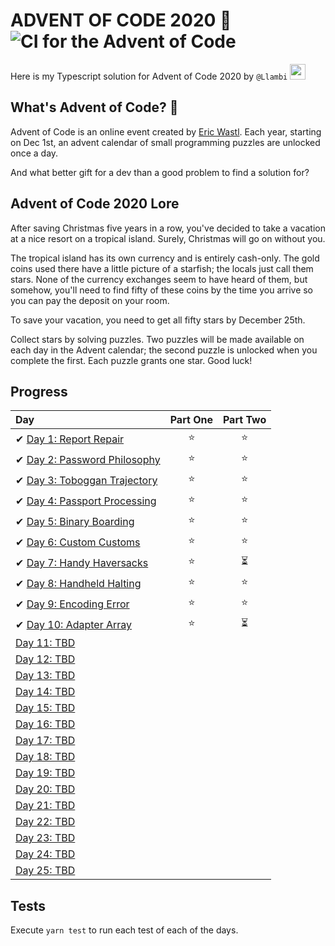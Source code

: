 # ADVENT OF CODE 2020 🎄 ![CI for the Advent of Code](https://github.com/Llambi/advent-of-code-2020/workflows/CI%20for%20the%20Advent%20of%20Code/badge.svg)

Here is my Typescript solution for Advent of Code 2020 by `@Llambi` <a href="https://twitter.com/HugoXF"><img src="https://img.shields.io/badge/twitter-%231DA1F2.svg?&style=for-the-badge&logo=twitter&logoColor=white" height=25></a>

## What's Advent of Code? 🤔

Advent of Code is an online event created by [Eric Wastl](https://twitter.com/ericwastl). Each year, starting on Dec 1st, an advent calendar of small programming puzzles are unlocked once a day.

And what better gift for a dev than a good problem to find a solution for?

## Advent of Code 2020 Lore

After saving Christmas five years in a row, you've decided to take a vacation at a nice resort on a tropical island. Surely, Christmas will go on without you.

The tropical island has its own currency and is entirely cash-only. The gold coins used there have a little picture of a starfish; the locals just call them stars. None of the currency exchanges seem to have heard of them, but somehow, you'll need to find fifty of these coins by the time you arrive so you can pay the deposit on your room.

To save your vacation, you need to get all fifty stars by December 25th.

Collect stars by solving puzzles. Two puzzles will be made available on each day in the Advent calendar; the second puzzle is unlocked when you complete the first. Each puzzle grants one star. Good luck!

## Progress

| Day                                                                                                | Part One | Part Two |
| :------------------------------------------------------------------------------------------------- | :------: | :------: |
| ✔ [Day 1: Report Repair](https://github.com/Llambi/advent-of-code-2020/tree/main/src/day-01)       |   ⭐️    |   ⭐️    |
| ✔ [Day 2: Password Philosophy](https://github.com/Llambi/advent-of-code-2020/tree/main/src/day-02) |   ⭐️    |   ⭐️    |
| ✔ [Day 3: Toboggan Trajectory](https://github.com/Llambi/advent-of-code-2020/tree/main/src/day-03) |   ⭐️    |   ⭐️    |
| ✔ [Day 4: Passport Processing](https://github.com/Llambi/advent-of-code-2020/tree/main/src/day-04) |   ⭐️    |   ⭐️    |
| ✔ [Day 5: Binary Boarding](https://github.com/Llambi/advent-of-code-2020/tree/main/src/day-05)     |   ⭐️    |   ⭐️    |
| ✔ [Day 6: Custom Customs](https://github.com/Llambi/advent-of-code-2020/tree/main/src/day-06)      |   ⭐️    |   ⭐️    |
| ✔ [Day 7: Handy Haversacks](https://github.com/Llambi/advent-of-code-2020/tree/main/src/day-07)    |   ⭐️    |    ⏳    |
| ✔ [Day 8: Handheld Halting](https://github.com/Llambi/advent-of-code-2020/tree/main/src/day-08)    |   ⭐️    |   ⭐️    |
| ✔ [Day 9: Encoding Error](https://github.com/Llambi/advent-of-code-2020/tree/main/src/day-09)      |   ⭐️    |   ⭐️    |
| ✔ [Day 10: Adapter Array](https://github.com/Llambi/advent-of-code-2020/tree/main/src/day-10)      |   ⭐️    |    ⏳    |
| [Day 11: TBD]()                                                                                    |          |          |
| [Day 12: TBD]()                                                                                    |          |          |
| [Day 13: TBD]()                                                                                    |          |          |
| [Day 14: TBD]()                                                                                    |          |          |
| [Day 15: TBD]()                                                                                    |          |          |
| [Day 16: TBD]()                                                                                    |          |          |
| [Day 17: TBD]()                                                                                    |          |          |
| [Day 18: TBD]()                                                                                    |          |          |
| [Day 19: TBD]()                                                                                    |          |          |
| [Day 20: TBD]()                                                                                    |          |          |
| [Day 21: TBD]()                                                                                    |          |          |
| [Day 22: TBD]()                                                                                    |          |          |
| [Day 23: TBD]()                                                                                    |          |          |
| [Day 24: TBD]()                                                                                    |          |          |
| [Day 25: TBD]()                                                                                    |          |          |

## Tests

Execute `yarn test` to run each test of each of the days.
